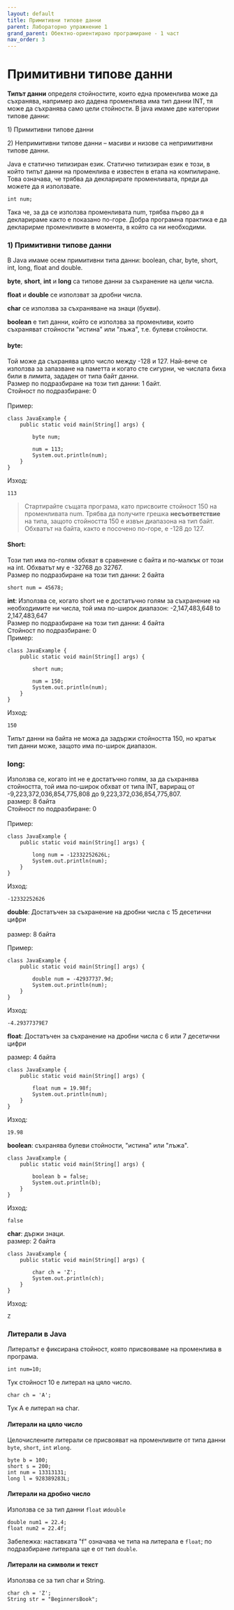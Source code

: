 ```yaml
---
layout: default
title: Примитивни типове данни
parent: Лабораторно упражнение 1
grand_parent: Обектно-ориентирано програмиране - 1 част
nav_order: 3
---
```


# Примитивни типове данни

**Типът данни** определя стойностите, които една променлива може да съхранява, например ако дадена променлива има тип данни INT, тя може да съхранява само цели стойности. В java имаме две категории типове данни:&#x20;

1\) Примитивни типове данни&#x20;

2\) Непримитивни типове данни – масиви и низове са непримитивни типове данни.

Java е статично типизиран език. Статично типизиран език е този, в който типът данни на променлива е известен в етапа на компилиране. Това означава, че трябва да декларирате променливата, преди да можете да я използвате.

```
int num;
```

Така че, за да се използва променливата num, трябва първо да я декларираме както е показано по-горе. Добра програмна практика е да декларирме променливите в момента, в който са ни необходими.

### 1) Примитивни типове данни

В Java имаме осем примитивни типа данни: boolean, char, byte, short, int, long, float and double.&#x20;

&#x20;**byte**, **short**, **int** и **long** са типове данни за съхранение на цели числа.

&#x20;**float** и **double** се използват за дробни числа.

**char** се използва за съхраняване на знаци (букви).

&#x20;**boolean** е тип данни, който се използва за променливи, които съхраняват стойности "истина" или "лъжа", т.е. булеви стойности.

#### byte:

Той може да съхранява цяло число между -128 и 127. Най-вече се използва за запазване на паметта и когато сте сигурни, че числата биха били в лимита, зададен от типа байт данни.\
Размер по подразбиране на този тип данни: 1 байт.\
Стойност по подразбиране: 0\
\
Пример:

```
class JavaExample {
    public static void main(String[] args) {
    	
    	byte num;
    	
    	num = 113;
    	System.out.println(num);
    }
}
```

Изход:

```
113
```

> Стартирайте същата програма, като присвоите стойност 150 на променливата num. Трябва да получите грешка **несъответствие** на типа, защото стойността 150 е извън диапазона на тип байт. Обхватът на байта, както е посочено по-горе, е -128 до 127.

#### Short:

Този тип има по-голям обхват в сравнение с байта и по-малкък от този на int. Обхватът му е -32768 до 32767.\
Размер по подразбиране на този тип данни: 2 байта

```
short num = 45678;
```

**int**: Използва се, когато short не е достатъчно голям за съхранение на необходимите ни числа, той има по-широк диапазон: -2,147,483,648 to 2,147,483,647\
Размер по подразбиране на този тип данни: 4 байта\
Стойност по подразбиране: 0\
Пример:

```
class JavaExample {
    public static void main(String[] args) {
    	
    	short num;
    	
    	num = 150;
    	System.out.println(num);
    }
}
```

Изход:

```
150
```

Типът данни на байта не можа да задържи стойността 150, но кратък тип данни може, защото има по-широк диапазон.

### long:

Използва се, когато int не е достатъчно голям, за да съхранява стойността, той има по-широк обхват от типа INT, вариращ от -9,223,372,036,854,775,808 до 9,223,372,036,854,775,807.\
размер: 8 байта\
Стойност по подразбиране: 0\
\
Пример:

```
class JavaExample {
    public static void main(String[] args) {
    	
    	long num = -12332252626L;
    	System.out.println(num);
    }
}
```

Изход:

```
-12332252626
```

&#x20;**double**: Достатъчен за съхранение на дробни числа с 15 десетични цифри\
\
размер: 8 байта&#x20;

Пример:

```
class JavaExample {
    public static void main(String[] args) {
    	
    	double num = -42937737.9d;
    	System.out.println(num);
    }
}
```

Изход:

```
-4.29377379E7
```

&#x20;**float**: Достатъчен за съхранение на дробни числа с 6 или 7 десетични цифри&#x20;

размер: 4 байта

```
class JavaExample {
    public static void main(String[] args) {
    	
    	float num = 19.98f;
    	System.out.println(num);
    }
}
```

Изход:

```
19.98
```

&#x20;**boolean**: съхранява булеви стойности, "истина" или "лъжа".

```
class JavaExample {
    public static void main(String[] args) {
    	
    	boolean b = false;
    	System.out.println(b);
    }
}
```

Изход:

```
false
```

**char**: държи знаци.\
размер: 2 байта

```
class JavaExample {
    public static void main(String[] args) {
    	
    	char ch = 'Z';
    	System.out.println(ch);
    }
}
```

Изход:

```
Z
```

### Литерали в Java

Литералът е фиксирана стойност, която присвояваме на променлива в програма.

```
int num=10;
```

Тук стойност 10 е литерал на цяло число.

```
char ch = 'A';
```

Тук А е литерал на char.

#### Литерали на цяло число

Целочислените литерали се присвояват на променливите от типа данни  `byte`, `short`, `int` и`long`.

```
byte b = 100;
short s = 200;
int num = 13313131;
long l = 928389283L;
```

#### Литерали на дробно число

Използва се за тип данни  `float` и`double`

```
double num1 = 22.4;
float num2 = 22.4f;
```

Забележка: наставката "f" означава че типа на литерала е `float`; по подразбиране литерала ще е от тип `double`.

#### Литерали на символи и текст

Използва се за тип char и String.

```
char ch = 'Z';
String str = "BeginnersBook";
```
